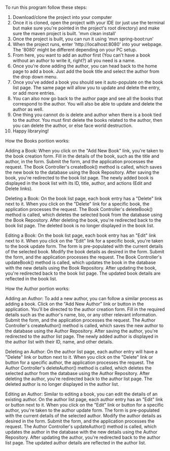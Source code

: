 To run this program follow these steps:

1. Download/clone the project into your computer
2. Once it is cloned, open the project with your IDE (or just use the terminal but make sure you're pointed in the project's root directory) and make sure the maven project is built. 'mvn clean install'
3. Once the project is built, you can run it using 'mvn spring-boot:run'
4. When the project runs, enter 'http://localhost:8080' into your webpage. The '8080' might be different depending on your PC setup.
5. From here, you want to add an author first (You can't have a book without an author to write it, right?) all you need is a name.
6. Once you're done adding the author, you can head back to the home page to add a book. Just add the book title and select the author from the drop down menu.
7. Once you've added a book you should see it auto-populate on the book list page. The same page will allow you to update and delete the entry, or add more entries.
8. You can also now go back to the author page and see all the books that correspond to the author. You will also be able to update and delete the author as well.
9. One thing you cannot do is delete and author when there is a book tied to the author. You must first delete the books related to the author, then you can delete the author, or else face world destruction.
10. Happy librarying!


How the Books porition works:

Adding a Book:
When you click on the "Add New Book" link, you're taken to the book creation form.
Fill in the details of the book, such as the title and author, in the form.
Submit the form, and the application processes the request.
The Book Controller's createBook() method is called, which saves the new book to the database using the Book Repository.
After saving the book, you're redirected to the book list page.
The newly added book is displayed in the book list with its ID, title, author, and actions (Edit and Delete links).


Deleting a Book:
On the book list page, each book entry has a "Delete" link next to it.
When you click on the "Delete" link for a specific book, the application processes the request.
The Book Controller's deleteBook() method is called, which deletes the selected book from the database using the Book Repository.
After deleting the book, you're redirected back to the book list page.
The deleted book is no longer displayed in the book list.


Editing a Book:
On the book list page, each book entry has an "Edit" link next to it.
When you click on the "Edit" link for a specific book, you're taken to the book update form.
The form is pre-populated with the current details of the selected book.
Modify the book details as desired in the form.
Submit the form, and the application processes the request.
The Book Controller's updateBook() method is called, which updates the book in the database with the new details using the Book Repository.
After updating the book, you're redirected back to the book list page.
The updated book details are reflected in the book list.



How the Author portion works:

Adding an Author:
To add a new author, you can follow a similar process as adding a book.
Click on the "Add New Author" link or button in the application.
You'll be directed to the author creation form.
Fill in the required details such as the author's name, bio, or any other relevant information.
Submit the form, and the application processes the request.
The Author Controller's createAuthor() method is called, which saves the new author to the database using the Author Repository.
After saving the author, you're redirected to the author list page.
The newly added author is displayed in the author list with their ID, name, and other details.

Deleting an Author:
On the author list page, each author entry will have a "Delete" link or button next to it.
When you click on the "Delete" link or button for a specific author, the application processes the request.
The Author Controller's deleteAuthor() method is called, which deletes the selected author from the database using the Author Repository.
After deleting the author, you're redirected back to the author list page.
The deleted author is no longer displayed in the author list.

Editing an Author:
Similar to editing a book, you can edit the details of an existing author.
On the author list page, each author entry has an "Edit" link or button next to it.
When you click on the "Edit" link or button for a specific author, you're taken to the author update form.
The form is pre-populated with the current details of the selected author.
Modify the author details as desired in the form.
Submit the form, and the application processes the request.
The Author Controller's updateAuthor() method is called, which updates the author in the database with the new details using the Author Repository.
After updating the author, you're redirected back to the author list page.
The updated author details are reflected in the author list.